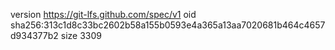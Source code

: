 version https://git-lfs.github.com/spec/v1
oid sha256:313c1d8c33bc2602b58a155b0593e4a365a13aa7020681b464c4657d934377b2
size 3309
